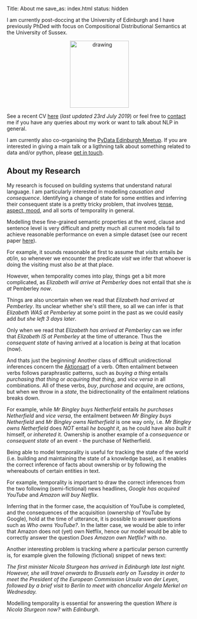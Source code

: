 Title: About me
save_as: index.html
status: hidden

I am currently post-doccing at the University of Edinburgh and I have previously PhDed with focus on Compositional Distributional Semantics at the University of Sussex.

<center>
<img src="{static}/images/ProfilePicture_small.png" alt="drawing" height="182" width="160"/>
</center>

See a recent CV <a href="{static}/pdfs/cv.pdf" target="_blank">here</a> (_last updated 23rd July 2019_) or feel free to [contact](./contact) me if you have any queries about my work or want to talk about NLP in general.

I am currently also co-organising the <a href="https://www.meetup.com/PyData-Edinburgh/" target="_blank">PyData Edinburgh Meetup</a>. If you are interested in giving a main talk or a ligthning talk about something related to data and/or python, please [get in touch](./contact). 

## About my Research

My research is focused on building systems that understand natural language. I am particularly interested in modelling _causation and consequence_. Identifying a change of state for some entities and inferring their consequent state is a pretty tricky problem, that involves <a href="https://en.wikipedia.org/wiki/Tense–aspect–mood" target="_blank">tense, aspect, mood</a>, and all sorts of temporality in general.

Modelling these fine-grained semantic properties at the word, clause and sentence level is very difficult and pretty much all current models fail to achieve reasonable performance on even a simple dataset (see our recent paper [here]({static}/pdfs/papers/TemporalAndAspectualEntailment_IWCS.pdf)).

For example, it sounds reasonable at first to assume that _visits_ entails _be at/in_, so whenever we encounter the predicate _visit_ we infer that whoever is doing the visiting must also _be_ at that place.

However, when temporality comes into play, things get a bit more complicated, as _Elizabeth will arrive at Pemberley_ does not entail that she _is at_ Pemberley _now_.

Things are also uncertain when we read that _Elizabeth had arrived at Pemberley_. Its unclear whether she's still there, so all we can infer is that _Elizabeth WAS at Pemberley_ at some point in the past as we could easily add _but she left 3 days later_.

Only when we read that _Elizabeth has arrived at Pemberley_ can we infer that _Elizabeth IS at Pemberley_ at the time of utterance. Thus the _consequent state_ of having arrived at a location is _being_ at that location (now).

And thats just the beginning! Another class of difficult unidirectional inferences concern the <a href="https://en.wikipedia.org/wiki/Lexical_aspect" target="_blank">Aktionsart</a> of a verb. Often entailment between verbs follows paraphrastic patterns, such as _buying a thing_ entails _purchasing that thing_ or _acquiring that thing_, and _vice versa_ in all combinations. All of these verbs, _buy_, _purchase_ and _acquire_, are _actions_, but when we throw in a _state_, the bidirectionality of the entailment relations breaks down. 

For example, while _Mr Bingley buys Netherfield_ entails _he purchases Netherfield_ and _vice versa_, the entailment between _Mr Bingley buys Netherfield_ and _Mr Bingley owns Netherfield_ is one way only, i.e. _Mr Bingley owns Netherfield_ does _NOT_ entail _he bought it_, as he could have also _built it_ himself, or _inhereted_ it. Ownership is another example of a _consequence_ or _consequent state_ of an event - the purchase of Netherfield. 

Being able to model temporality is useful for tracking the state of the world (i.e. building and maintaining the state of a knowledge base), as it enables the correct inference of facts about ownership or by following the whereabouts of certain entities in text.

For example, temporality is important to draw the correct inferences from the two following (semi-fictional) news headlines, _Google has acquired YouTube_ and _Amazon will buy Netflix_.

Inferring that in the former case, the acquisition of YouTube is completed, and the consequences of the acquisition (ownership of YouTube by Google), hold at the time of utterance, it is possible to answer questions such as _Who owns YouTube?_. In the latter case, we would be able to infer that Amazon does not (yet) own Netflix, hence our model would be able to correctly answer the question _Does Amazon own Netflix?_ with _no_.

Another interesting problem is tracking _where_ a particular person currently is, for example given the following (fictional) snippet of news text:

_The first minister Nicola Sturgeon has arrived in Edinburgh late last night. However, she will travel onwards to Brussels early on Tuesday in order to meet the President of the European Commission Ursula von der Leyen, followed by a brief visit to Berlin to meet with chancellor Angela Merkel on Wednesday._

Modelling temporality is essential for answering the question _Where is Nicola Sturgeon now?_ with _Edinburgh_.
